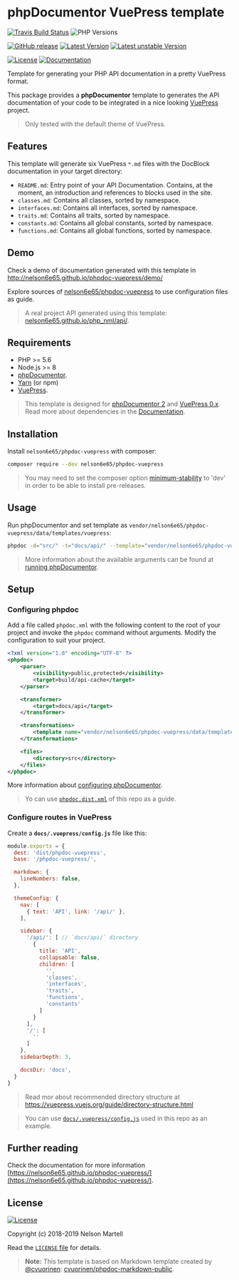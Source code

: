 # phpDocumentor VuePress template
[![Travis Build Status](https://img.shields.io/travis/nelson6e65/phpdoc-vuepress/master.svg?logo=travis)](https://travis-ci.org/nelson6e65/phpdoc-vuepress)
![PHP Versions](https://img.shields.io/travis/php-v/nelson6e65/phpdoc-vuepress.svg)

[![GitHub release](https://img.shields.io/github/tag/nelson6e65/phpdoc-vuepress.svg)](https://github.com/nelson6e65/phpdoc-vuepress/tags)
[![Latest Version](https://img.shields.io/packagist/v/nelson6e65/phpdoc-vuepress.svg?label=stable)](https://packagist.org/packages/nelson6e65/phpdoc-vuepress)
[![Latest unstable Version](https://img.shields.io/packagist/vpre/nelson6e65/phpdoc-vuepress.svg?label=unstable)](https://packagist.org/packages/nelson6e65/phpdoc-vuepress#dev-master)

[![License](https://img.shields.io/github/license/nelson6e65/phpdoc-vuepress.svg)](LICENSE)
[![Documentation](http://img.shields.io/badge/📜-Documentation-lightgrey.svg)](http://nelson6e65.github.io/phpdoc-vuepress)


Template for generating your PHP API documentation in a pretty VuePress format.

This package provides a **phpDocumentor** template to generates the API documentation of your code to be integrated in a nice looking [VuePress](https://vuepress.vuejs.org) project.

> Only tested with the default theme of VuePress.

## Features

This template will generate six VuePress `*.md` files with the DocBlock documentation in your target directory:

- `README.md`: Entry point of your API Documentation. Contains, at the moment, an introduction and references to blocks used in the site.
- `classes.md`: Contains all classes, sorted by namespace.
- `interfaces.md`: Contains all interfaces, sorted by namespace.
- `traits.md`: Contains all traits, sorted by namespace.
- `constants.md`: Contains all global constants, sorted by namespace.
- `functions.md`: Contains all global functions, sorted by namespace.


## Demo

Check a demo of documentation generated with this template in http://nelson6e65.github.io/phpdoc-vuepress/demo/

Explore sources of [nelson6e65/phpdoc-vuepress](https://github.com/nelson6e65/phpdoc-vuepress) to use configuration files as guide.

> A real project API generated using this template: [nelson6e65.github.io/php_nml/api/](https://nelson6e65.github.io/php_nml/api/).


## Requirements

- PHP >= 5.6
- Node.js >= 8
- [phpDocumentor](https://www.phpdoc.org/).
- [Yarn](https://yarnpkg.com) (or npm)
- [VuePress](https://v0.vuepress.vuejs.org/).

> This template is designed for [phpDocumentor 2](https://www.phpdoc.org/) and [VuePress 0.x](https://v0.vuepress.vuejs.org/).
> Read more about dependencies in the [Documentation](https://nelson6e65.github.io/phpdoc-vuepress/guide/getting-started.html).

## Installation

Install `nelson6e65/phpdoc-vuepress` with composer:

```bash
composer require --dev nelson6e65/phpdoc-vuepress
```

> You may need to set the composer option [minimum-stability](https://getcomposer.org/doc/04-schema.md#minimum-stability) to 'dev' in order to be able to install pre-releases.


## Usage

Run phpDocumentor and set template as `vendor/nelson6e65/phpdoc-vuepress/data/templates/vuepress`:


```bash
phpdoc -d="src/" -t="docs/api/" --template="vendor/nelson6e65/phpdoc-vuepress/data/templates/vuepress"
```

> More information about the available arguments can be found at [running phpDocumentor](http://www.phpdoc.org/docs/latest/guides/running-phpdocumentor.html).


## Setup

### Configuring phpdoc

Add a file called `phpdoc.xml` with the following content to the root of your project and invoke the `phpdoc` command without arguments. Modify the configuration to suit your project.

```xml
<?xml version="1.0" encoding="UTF-8" ?>
<phpdoc>
    <parser>
        <visibility>public,protected</visibility>
        <target>build/api-cache</target>
    </parser>

    <transformer>
        <target>docs/api</target>
    </transformer>

    <transformations>
        <template name="vendor/nelson6e65/phpdoc-vuepress/data/templates/vuepress" />
    </transformations>

    <files>
        <directory>src</directory>
    </files>
</phpdoc>
```

More information about [configuring phpDocumentor](http://www.phpdoc.org/docs/latest/references/configuration.html).

> Yo can use [`phpdoc.dist.xml`](phpdoc.dist.xml) of this repo as a guide.


### Configure routes in VuePress

Create a **`docs/.vuepress/config.js`** file like this:

```js
module.exports = {
  dest: 'dist/phpdoc-vuepress',
  base: '/phpdoc-vuepress/',

  markdown: {
    lineNumbers: false,
  },

  themeConfig: {        
    nav: [          
      { text: 'API', link: '/api/' },
    ],

    sidebar: {          
      '/api/': [ // `docs/api/` directory
        {
          title: 'API',
          collapsable: false,
          children: [
            '',
            'classes',
            'interfaces',
            'traits',
            'functions',
            'constants'
          ]
        }
      ],
      '/': [
        ''
      ]
    },
    sidebarDepth: 3,

    docsDir: 'docs',    
  }
}
```

> Read mor about recommended directory structure at https://vuepress.vuejs.org/guide/directory-structure.html

> You can use [`docs/.vuepress/config.js`](docs/.vuepress/config.js) used in this repo as an example.


## Further reading

Check the documentation for more information [https://nelson6e65.github.io/phpdoc-vuepress/](https://nelson6e65.github.io/phpdoc-vuepress/).


## License

[![License](https://img.shields.io/github/license/nelson6e65/phpdoc-vuepress.svg)](LICENSE)

Copyright (c) 2018-2019 Nelson Martell

Read the [`LICENSE` file](LICENSE) for details.

> **Note:** This template is based on Markdown template created by [@cvuorinen](https://github.com/cvuorinen): [cvuorinen/phpdoc-markdown-public](https://github.com/cvuorinen/phpdoc-markdown-public).
